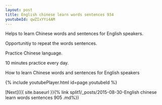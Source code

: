 ```yaml
---
layout: post
title: English chinese learn words sentences 934 
youtubeId: qwZIxYYi4AM
---
```

 
 
Helps to learn Chinese words and sentences for English speakers.

Opportunitiy to repeat the words sentences. 

Practice Chinese language. 
 
10 minutes practice every day. 
 
How to learn Chinese words and sentences for English speakers 
 
{% include youtubePlayer.html id=page.youtubeId %}
 
 
[Next]({{ site.baseurl }}{% link  split1/_posts/2015-08-30-English chinese learn words sentences 905 .md%})
 
